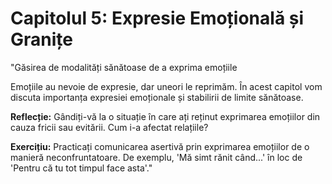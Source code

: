 # Capitolul 5: Expresie Emoțională și Granițe

"Găsirea de modalități sănătoase de a exprima emoțiile

Emoțiile au nevoie de expresie, dar uneori le reprimăm. În acest capitol vom discuta importanța expresiei emoționale și stabilirii de limite sănătoase.

**Reflecție:** Gândiți-vă la o situație în care ați reținut exprimarea emoțiilor din cauza fricii sau evitării. Cum i-a afectat relațiile?

**Exercițiu:** Practicați comunicarea asertivă prin exprimarea emoțiilor de o manieră neconfruntatoare. De exemplu, 'Mă simt rănit când...' în loc de 'Pentru că tu tot timpul face asta'."